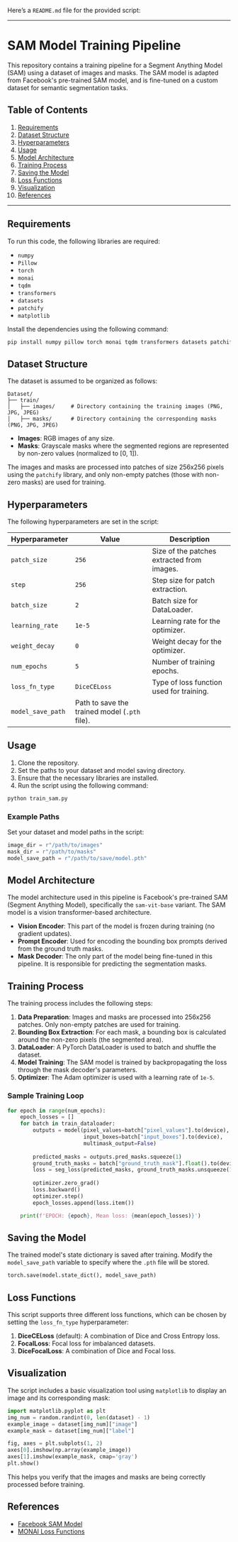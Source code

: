 Here’s a `README.md` file for the provided script:

---

# SAM Model Training Pipeline

This repository contains a training pipeline for a Segment Anything Model (SAM) using a dataset of images and masks. The SAM model is adapted from Facebook's pre-trained SAM model, and is fine-tuned on a custom dataset for semantic segmentation tasks.

## Table of Contents

1. [Requirements](#requirements)
2. [Dataset Structure](#dataset-structure)
3. [Hyperparameters](#hyperparameters)
4. [Usage](#usage)
5. [Model Architecture](#model-architecture)
6. [Training Process](#training-process)
7. [Saving the Model](#saving-the-model)
8. [Loss Functions](#loss-functions)
9. [Visualization](#visualization)
10. [References](#references)

---

## Requirements

To run this code, the following libraries are required:

- `numpy`
- `Pillow`
- `torch`
- `monai`
- `tqdm`
- `transformers`
- `datasets`
- `patchify`
- `matplotlib`

Install the dependencies using the following command:

```bash
pip install numpy pillow torch monai tqdm transformers datasets patchify matplotlib
```

## Dataset Structure

The dataset is assumed to be organized as follows:

```
Dataset/
├── train/
│   ├── images/     # Directory containing the training images (PNG, JPG, JPEG)
│   ├── masks/      # Directory containing the corresponding masks (PNG, JPG, JPEG)
```

- **Images**: RGB images of any size.
- **Masks**: Grayscale masks where the segmented regions are represented by non-zero values (normalized to [0, 1]).

The images and masks are processed into patches of size 256x256 pixels using the `patchify` library, and only non-empty patches (those with non-zero masks) are used for training.

## Hyperparameters

The following hyperparameters are set in the script:

| Hyperparameter   | Value      | Description                                 |
|------------------|------------|---------------------------------------------|
| `patch_size`     | `256`      | Size of the patches extracted from images.  |
| `step`           | `256`      | Step size for patch extraction.             |
| `batch_size`     | `2`        | Batch size for DataLoader.                  |
| `learning_rate`  | `1e-5`     | Learning rate for the optimizer.            |
| `weight_decay`   | `0`        | Weight decay for the optimizer.             |
| `num_epochs`     | `5`        | Number of training epochs.                  |
| `loss_fn_type`   | `DiceCELoss`| Type of loss function used for training.    |
| `model_save_path`| Path to save the trained model (`.pth` file). |

## Usage

1. Clone the repository.
2. Set the paths to your dataset and model saving directory.
3. Ensure that the necessary libraries are installed.
4. Run the script using the following command:

```bash
python train_sam.py
```

### Example Paths

Set your dataset and model paths in the script:

```python
image_dir = r"/path/to/images"
mask_dir = r"/path/to/masks"
model_save_path = r"/path/to/save/model.pth"
```

## Model Architecture

The model architecture used in this pipeline is Facebook's pre-trained SAM (Segment Anything Model), specifically the `sam-vit-base` variant. The SAM model is a vision transformer-based architecture.

- **Vision Encoder**: This part of the model is frozen during training (no gradient updates).
- **Prompt Encoder**: Used for encoding the bounding box prompts derived from the ground truth masks.
- **Mask Decoder**: The only part of the model being fine-tuned in this pipeline. It is responsible for predicting the segmentation masks.

## Training Process

The training process includes the following steps:

1. **Data Preparation**: Images and masks are processed into 256x256 patches. Only non-empty patches are used for training.
2. **Bounding Box Extraction**: For each mask, a bounding box is calculated around the non-zero pixels (the segmented area).
3. **DataLoader**: A PyTorch DataLoader is used to batch and shuffle the dataset.
4. **Model Training**: The SAM model is trained by backpropagating the loss through the mask decoder's parameters.
5. **Optimizer**: The Adam optimizer is used with a learning rate of `1e-5`.

### Sample Training Loop

```python
for epoch in range(num_epochs):
    epoch_losses = []
    for batch in train_dataloader:
        outputs = model(pixel_values=batch["pixel_values"].to(device),
                        input_boxes=batch["input_boxes"].to(device),
                        multimask_output=False)
        
        predicted_masks = outputs.pred_masks.squeeze(1)
        ground_truth_masks = batch["ground_truth_mask"].float().to(device)
        loss = seg_loss(predicted_masks, ground_truth_masks.unsqueeze(1))
        
        optimizer.zero_grad()
        loss.backward()
        optimizer.step()
        epoch_losses.append(loss.item())

    print(f'EPOCH: {epoch}, Mean loss: {mean(epoch_losses)}')
```

## Saving the Model

The trained model's state dictionary is saved after training. Modify the `model_save_path` variable to specify where the `.pth` file will be stored.

```python
torch.save(model.state_dict(), model_save_path)
```

## Loss Functions

This script supports three different loss functions, which can be chosen by setting the `loss_fn_type` hyperparameter:

1. **DiceCELoss** (default): A combination of Dice and Cross Entropy loss.
2. **FocalLoss**: Focal loss for imbalanced datasets.
3. **DiceFocalLoss**: A combination of Dice and Focal loss.

## Visualization

The script includes a basic visualization tool using `matplotlib` to display an image and its corresponding mask:

```python
import matplotlib.pyplot as plt
img_num = random.randint(0, len(dataset) - 1)
example_image = dataset[img_num]["image"]
example_mask = dataset[img_num]["label"]

fig, axes = plt.subplots(1, 2)
axes[0].imshow(np.array(example_image))
axes[1].imshow(example_mask, cmap='gray')
plt.show()
```

This helps you verify that the images and masks are being correctly processed before training.

## References

- [Facebook SAM Model](https://github.com/facebookresearch/segment-anything)
- [MONAI Loss Functions](https://monai.io)
